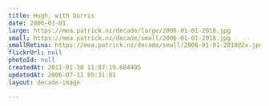 ```yaml
---
title: Hugh, with Dorris
date: 2006-01-01
large: https://mea.patrick.nz/decade/large/2006-01-01-2018.jpg
small: https://mea.patrick.nz/decade/small/2006-01-01-2018.jpg
smallRetina: https://mea.patrick.nz/decade/small/2006-01-01-2018@2x.jpg
flickrUrl: null
photoId: null
createdAt: 2011-01-30 11:07:19.684495
updatedAt: 2006-07-11 05:31:01
layout: decade-image

---
```


